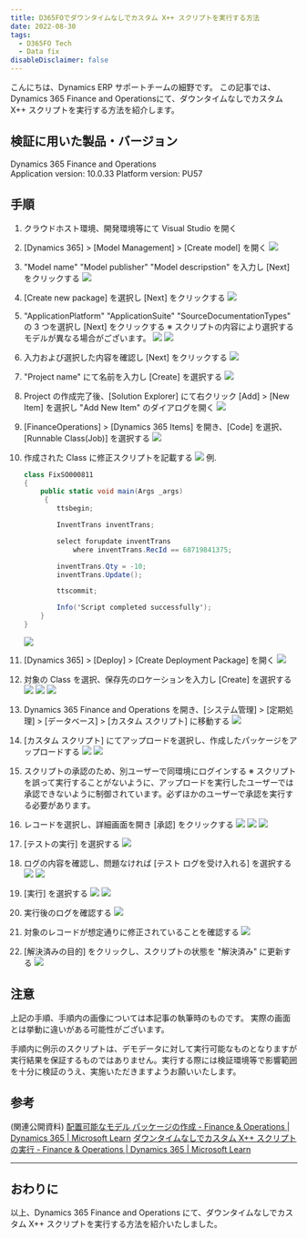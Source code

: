 ```yaml
---
title: D365FOでダウンタイムなしでカスタム X++ スクリプトを実行する方法
date: 2022-08-30
tags:
  - D365FO Tech
  - Data fix
disableDisclaimer: false
---
```


こんにちは、Dynamics ERP サポートチームの細野です。
この記事では、Dynamics 365 Finance and Operationsにて、ダウンタイムなしでカスタム X++ スクリプトを実行する方法を紹介します。

<!-- more -->
## 検証に用いた製品・バージョン
Dynamics 365 Finance and Operations      
Application version: 10.0.33
Platform version: PU57

## 手順
1. クラウドホスト環境、開発環境等にて Visual Studio を開く
1. [Dynamics 365] > [Model Management] > [Create model] を開く
    ![](./how-to-run-custom-script-d365fo/step2.png)
1.  "Model name" "Model publisher" "Model descripstion" を入力し [Next] をクリックする
    ![](./how-to-run-custom-script-d365fo/step3.png)
1.  [Create new package] を選択し [Next] をクリックする
    ![](./how-to-run-custom-script-d365fo/step4.png)
1. "ApplicationPlatform" "ApplicationSuite" "SourceDocumentationTypes" の 3 つを選択し [Next] をクリックする
    ※ スクリプトの内容により選択するモデルが異なる場合がございます。
    ![](./how-to-run-custom-script-d365fo/step5-1.png)
    ![](./how-to-run-custom-script-d365fo/step5-2.png)

1. 入力および選択した内容を確認し [Next] をクリックする
    ![](./how-to-run-custom-script-d365fo/step6.png)
1. "Project name" にて名前を入力し [Create] を選択する
    ![](./how-to-run-custom-script-d365fo/step7.png)
1. Project の作成完了後、[Solution Explorer] にて右クリック [Add] > [New Item] を選択し "Add New Item" のダイアログを開く
    ![](./how-to-run-custom-script-d365fo/step8.png)
1. [FinanceOperations] > [Dynamics 365 Items] を開き、[Code] を選択、[Runnable Class(Job)] を選択する
    ![](./how-to-run-custom-script-d365fo/step9.png)
1. 作成された Class に修正スクリプトを記載する
    ![](./how-to-run-custom-script-d365fo/step10-1.png)
例. 
    ``` C#
    class FixSO000811
    {
        public static void main(Args _args)
         {
            ttsbegin;

            InventTrans inventTrans;

            select forupdate inventTrans
                where inventTrans.RecId == 68719841375;

            inventTrans.Qty = -10;
            inventTrans.Update();

            ttscommit;

            Info('Script completed successfully');
        }
    }
    ```
    ![](./how-to-run-custom-script-d365fo/step10-2.png)
    
11.	[Dynamics 365] > [Deploy] > [Create Deployment Package] を開く
    ![](./how-to-run-custom-script-d365fo/step11.png)
12.	対象の Class を選択、保存先のロケーションを入力し [Create] を選択する
    ![](./how-to-run-custom-script-d365fo/step12-1.png)
    ![](./how-to-run-custom-script-d365fo/step12-2.png)
    ![](./how-to-run-custom-script-d365fo/step12-3.png)
13.	Dynamics 365 Finance and Operations を開き、[システム管理] > [定期処理] > [データベース] > [カスタム スクリプト] に移動する
    ![](./how-to-run-custom-script-d365fo/step13.png)
14.	[カスタム スクリプト] にてアップロードを選択し、作成したパッケージをアップロードする
    ![](./how-to-run-custom-script-d365fo/step14-1.png)
    ![](./how-to-run-custom-script-d365fo/step14-2.png)
15.	スクリプトの承認のため、別ユーザーで同環境にログインする
    ※ スクリプトを誤って実行することがないように、アップロードを実行したユーザーでは承認できないように制御されています。必ずほかのユーザーで承認を実行する必要があります。
16.	レコードを選択し、詳細画面を開き [承認] をクリックする
    ![](./how-to-run-custom-script-d365fo/step16-1.png)
    ![](./how-to-run-custom-script-d365fo/step16-2.png)
    ![](./how-to-run-custom-script-d365fo/step16-3.png)
17.	[テストの実行] を選択する
    ![](./how-to-run-custom-script-d365fo/step17.png)
18. ログの内容を確認し、問題なければ [テスト ログを受け入れる] を選択する
    ![](./how-to-run-custom-script-d365fo/step18-1.png)
    ![](./how-to-run-custom-script-d365fo/step18-2.png)
19. [実行] を選択する
    ![](./how-to-run-custom-script-d365fo/step19-1.png)
    ![](./how-to-run-custom-script-d365fo/step19-2.png)
20. 実行後のログを確認する
    ![](./how-to-run-custom-script-d365fo/step20.png)
21. 対象のレコードが想定通りに修正されていることを確認する
    ![](./how-to-run-custom-script-d365fo/step21.png)
22. [解決済みの目的] をクリックし、スクリプトの状態を "解決済み" に更新する
    ![](./how-to-run-custom-script-d365fo/step22.png)

## 注意
上記の手順、手順内の画像については本記事の執筆時のものです。
実際の画面とは挙動に違いがある可能性がございます。

手順内に例示のスクリプトは、デモデータに対して実行可能なものとなりますが実行結果を保証するものではありません。実行する際には検証環境等で影響範囲を十分に検証のうえ、実施いただきますようお願いいたします。

## 参考
(関連公開資料) 
[配置可能なモデル パッケージの作成 - Finance & Operations | Dynamics 365 | Microsoft Learn](https://learn.microsoft.com/ja-jp/dynamics365/fin-ops-core/dev-itpro/deployment/create-apply-deployable-package)
[ダウンタイムなしでカスタム X++ スクリプトの実行 - Finance & Operations | Dynamics 365 | Microsoft Learn](https://learn.microsoft.com/ja-jp/dynamics365/fin-ops-core/dev-itpro/deployment/run-custom-scripts)

---
## おわりに  

以上、Dynamics 365 Finance and Operations にて、ダウンタイムなしでカスタム X++ スクリプトを実行する方法を紹介いたしました。  
